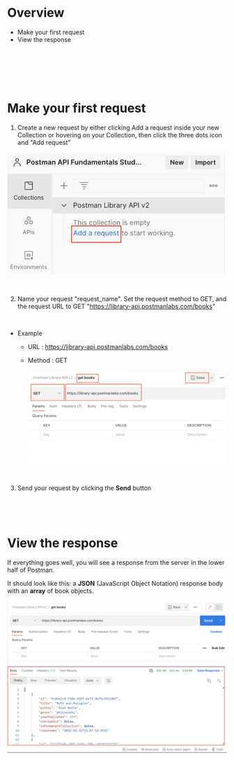 # Overview

- Make your first request
- View the response

&nbsp;

&nbsp;

&nbsp;

# Make your first request

1. Create a new request by either clicking Add a request inside your new Collection or hovering on your Collection, then click the three dots icon and "Add request"

<img src="../assets/add-request.png">

&nbsp;

2. Name your request "request_name". Set the request method to GET, and the request URL to GET "<https://library-api.postmanlabs.com/books>"

&nbsp;

- Example

  - URL : <https://library-api.postmanlabs.com/books>
  - Method : GET

    <img src="../assets/set-request-method-and-url.png">

&nbsp;

3. Send your request by clicking the **Send** button

&nbsp;

&nbsp;

# View the response

If everything goes well, you will see a response from the server in the lower half of Postman.

It should look like this: a **JSON** (JavaScript Object Notation) response body with an **array** of book objects.

<img src="../assets/view-response.png">

&nbsp;

&nbsp;

&nbsp;

&nbsp;

&nbsp;
